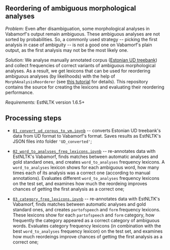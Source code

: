 ## Reordering of ambiguous morphological analyses

_Problem:_ Even after disambiguation, some morphological analyses in Vabamorf's output remain ambiguous. These ambiguous analyses are not sorted by probabilities. So, a commonly used strategy -- picking the first analysis in case of ambiguity -- is not a good one on Vabamorf's plain output, as the first analysis may not be the most likely one.

_Solution:_ We analyse manually annotated corpus ([Estonian UD treebank](https://github.com/UniversalDependencies/UD_Estonian-EDT)) and collect frequencies of correct variants of ambiguous morphological analyses. As a result, we get lexicons that can be used for reordering ambiguous analyses (by likelihoods) with the help of `MorphAnalysisReorderer` (see [this tutorial](https://github.com/estnltk/estnltk/blob/f26173fecb044811fc7a23b3095fafb0629ea09f/tutorials/nlp_pipeline/B_07c_morph_analysis_reordering.ipynb) for details). This repository contains the source for creating the lexicons and evaluating their reordering performance.

_Requirements:_ EstNLTK version 1.6.5+

## Processing steps

* [`01_convert_ud_corpus_to_vm.ipynb`](01_convert_ud_corpus_to_vm.ipynb) -- converts Estonian UD treebank's data from UD format to Vabamorf's format. Saves results as EstNLTK's JSON files into folder `'UD_converted'`;

* [`02_word_to_analyses_freq_lexicons.ipynb`](02_word_to_analyses_freq_lexicons.ipynb) -- re-annotates data with   EstNLTK's Vabamorf, finds matches between automatic analyses and gold standard ones, and creates `word_to_analyses` frequency lexicons. A `word_to_analyses` lexicon shows for each ambiguous word, how many times each of its analysis was a correct one (according to manual annotations). Evaluates different `word_to_analyses` frequency lexicons on the test set, and examines how much the reordeing improves chances of getting the first analysis as a correct one;    

* [`03_category_freq_lexicons.ipynb`](03_category_freq_lexicons.ipynb) -- re-annotates data with EstNLTK's Vabamorf, finds matches between automatic analyses and gold standard ones, and creates  `partofspeech` and `form` frequency lexicons. These lexicons show for each `partofspeech` and `form` category, how frequently the category appeared as a correct category of ambiguous words. Evaluates category frequency lexicons (in combination with the best `word_to_analyses` frequency lexicon) on the test set, and examines how much reordeings improve chances of getting the first analysis as a correct one;



 